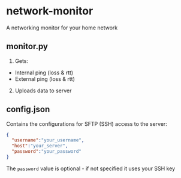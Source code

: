 # network-monitor
A networking monitor for your home network

## monitor.py
1. Gets:
  + Internal ping (loss & rtt)
  + External ping (loss & rtt)
2. Uploads data to server

## config.json
Contains the configurations for SFTP (SSH) access to the server:
```json
{
  "username":"your_username",
  "host":"your_server",
  "password":"your_password"
}
```
The ```password``` value is optional - if not specified it uses your SSH key
